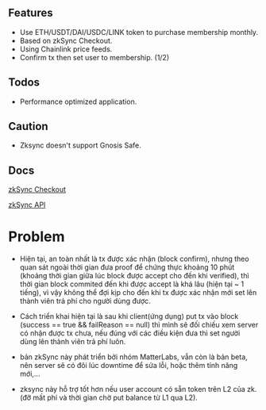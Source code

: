 ## Features

- Use ETH/USDT/DAI/USDC/LINK token to purchase membership monthly.
- Based on zkSync Checkout.
- Using Chainlink price feeds.
- Confirm tx then set user to membership. (1/2)

## Todos

- Performance optimized application.

## Caution

- Zksync doesn't support Gnosis Safe.

## Docs

[zkSync Checkout](https://www.notion.so/zkSync-Checkout-docs-2bffd6f169e746d0b51873e4127992a6)

[zkSync API](https://zksync.io/api/v0.1.html#transaction-details)

# Problem

- Hiện tại, an toàn nhất là tx được xác nhận (block confirm), nhưng theo quan sát ngoài thời gian đưa proof để chứng thực khoảng 10 phút (khoảng thời gian giữa lúc block được accept cho đến khi verified), thì thời gian block commited đến khi được accept là khá lâu (hiện tại ~ 1 tiếng), vì vậy không thể đợi kịp cho đến khi tx được xác nhận mới set lên thành viên trả phí cho người dùng được.

- Cách triển khai hiện tại là sau khi client(ứng dụng) put tx vào block (success == true && failReason == null) thì mình sẽ đối chiếu xem server có nhận được tx chưa, nếu đúng với các điều kiện đưa thì set người dùng lên thành viên trả phí luôn.

- bản zkSync này phát triển bởi nhóm MatterLabs, vẫn còn là bản beta, nên server sẽ có đôi lúc downtime để sửa lỗi, hoặc thêm tính năng mới,...

- zksync này hỗ trợ tốt hơn nếu user account có sẵn token trên L2 của zk. (đỡ mất phí và thời gian chờ put balance từ L1 qua L2).
